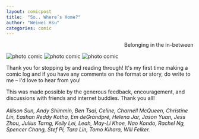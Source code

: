 ```yaml
---
layout: comicpost
title:  "So.. Where’s Home?"
author: "Weiwei Hsu"
categories: comic
---
```

<!-- Primary Meta Tags -->
<meta name="title" content="So.. Where’s Home?
">
<meta name="description" content="Belonging in the in-betweens –– a photo comic">

<!-- Open Graph / Facebook -->
<meta property="og:type" content="website">
<meta property="og:url" content="http://weiweihsu.com/2020-07-26/wheres-home">
<meta property="og:title" content="So.. Where’s Home?">
<meta property="og:description" content="Belonging in the in-betweens –– a photo comic">
<meta property="og:image" content="/assets/comic/whereshometag.jpg">

<!-- Twitter -->
<meta property="twitter:card" content="summary_large_image">
<meta property="twitter:url" content="http://weiweihsu.com/2020-07-26/wheres-home">
<meta property="twitter:title" content="So.. Where’s Home?
">
<meta property="twitter:description" content="Belonging in the in-betweens –– a photo comic">
<meta property="twitter:image" content="/assets/comic/whereshometag.jpg">


<p style= "text-align: right;"> Belonging in the in-between</p>


![photo comic]({{site.baseurl}}/assets/comic/whereshome1.jpg)
![photo comic]({{site.baseurl}}/assets/comic/whereshome2.jpg)
![photo comic]({{site.baseurl}}/assets/comic/whereshome3.jpg)

Thank you for stopping by and reading through! It's my first time making a comic log and if you have any comments on the format or story, do write to me – I'd love to hear from you!

This was made possible by the generous feedback, encouragement, and discussions with friends and internet buddies. Thank you all! <br><br>
*Allison Sun, Andy Shimmin, Ben Tsai, Celine, Charnell McQueen, Christine Lin, Eashan Reddy Kotha, Em deGrandpré, Helena Jar, Jason Yuan, Jess Zhou, Julius Tarng, Kelly Lei, Leah, May-Li Khoe, Nao Kondo, Rachel Ng, Spencer Chang, Stef Pi, Tara Lin, Tomo Kihara, Will Felker.*
